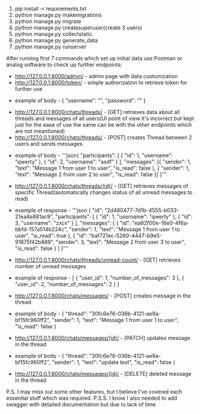 1. pip install -r requirements.txt
2. python manage.py makemigrations
3. python manage.py migrate
4. python manage.py createsuperuser(create 3 users)
5. python manage.py collectstatic
6. python manage.py generate_data
7. python manage.py runserver

After running first 7 commands which set up initial data use Postman or analog software to check up further endpoints:
- http://127.0.0.1:8000/admin/ - admin page with data customization
- http://127.0.0.1:8000/token/ - simple authorization to retrieve token for further use
* example of body - {
    "username": "",
    "password": ""
}
- http://127.0.0.1:8000/chats/threads/ - [GET] retrieves data about all threads and messages of all users(UI point of view it's incorrect but kept just for the ease of use the same can be with the other endpoints which are not meantioned)
- http://127.0.0.1:8000/chats/threads/ - [POST] creates Thread between 2 users and sends messages
* example of body - '''json{
            "participants": [
                {
                    "id": 1,
                    "username": "qwerty"
                },
                {
                    "id": 2,
                    "username": "asdf"
                }
            ],
            "messages": [{
                    "sender": 1,
                    "text": "Message 1 from user 1 to user",
                    "is_read": false
                },
                {
                    "sender": 1,
                    "text": "Message 2 from user 2 to user",
                    "is_read": false
                }]
        }'''
- http://127.0.0.1:8000/chats/threads/(id)/ - [GET] retrieves messages of specific Thread(automatically changes status of all unread messages to read)
* example of response - '''json {
    "id": "2d480477-7d1b-4555-b033-21ea8a881ac9",
    "participants": [
        {
            "id": 1,
            "username": "qwerty"
        },
        {
            "id": 3,
            "username": "zxcv"
        }
    ],
    "messages": [
        {
            "id": "ea82f00e-16e0-4f6a-bbfd-157a514b224c",
            "sender": 1,
            "text": "Message 1 from user 1 to user",
            "is_read": true
        },
        {
            "id": "baf721ec-5260-4447-b9e5-91875f42b889",
            "sender": 3,
            "text": "Message 2 from user 3 to user",
            "is_read": false
        }
    ]
}'''
- http://127.0.0.1:8000/chats/threads/unread-count/ - [GET] retrieves number of unread messages
* example of response - [
    {
        "user_id": 1,
        "number_of_messages": 3
    },
    {
        "user_id": 2,
        "number_of_messages": 2
    }
]
- http://127.0.0.1:8000/chats/messages/ - [POST] creates message in the thread
* example of body - {
            "thread": "30fc6e76-036b-4121-ae9a-bf15fc960ff2",
            "sender": 1,
            "text": "Message 1 from user 1 to user",
            "is_read": false
        }
- http://127.0.0.1:8000/chats/messages/(id)/ - [PATCH] updates message in the thread
* example of body - {
    "thread": "30fc6e76-036b-4121-ae9a-bf15fc960ff2",
    "sender": 1,
    "text": "update test",
    "is_read": false
}
- http://127.0.0.1:8000/chats/messages/(id)/ - [DELETE] deleted message in the thread

P.S. I may miss out some other features, but I believe I've covered each essential stuff which was required.
P.S.S. I know I also needed to add swagger with detailed documentation but due to lack of time